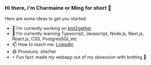 ### Hi there, i'm Charmaine or Ming for short 👋




Here are some ideas to get you started:

- 🔭 I’m currently working on <a href='https://final-project-knit2gether.herokuapp.com/'>knit2gether</a>
- 🌱 I’m currently learning Typescript, Javascript, Node.js, Next.js, React.js, CSS, PostgresSQL,etc
- 📫 How to reach me: <a href='linkedin.com/in/minggarcia'>LinkedIn</a>
- 😄 Pronouns: she/her
- ⚡ Fun fact: made my webapp out of my obsession with knitting 🧶


